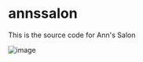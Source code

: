 # annssalon

This is the source code for Ann's Salon

![image](https://github.com/user-attachments/assets/def7751d-adfb-4c08-80e5-95f1b4234685)

